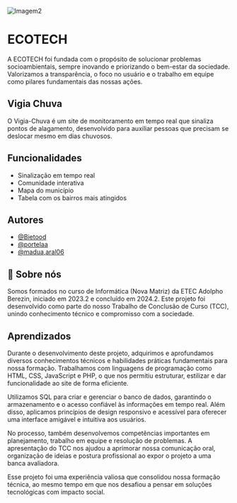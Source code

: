 


![Imagem2](https://github.com/user-attachments/assets/526c43fd-4b7e-4716-ab64-67e0e697ac49)


# ECOTECH

A ECOTECH foi fundada com o propósito de solucionar problemas socioambientais, sempre inovando e priorizando o bem-estar da sociedade. Valorizamos a transparência, o foco no usuário e o trabalho em equipe como pilares fundamentais das nossas ações.
## Vigia Chuva

O Vigia-Chuva é um site de monitoramento em tempo real que sinaliza pontos de alagamento, desenvolvido para auxiliar pessoas que precisam se deslocar mesmo em dias chuvosos.


## Funcionalidades

- Sinalização em tempo real
- Comunidade interativa
- Mapa do município
- Tabela com os bairros mais atingidos


## Autores

- [@Bietood](https://www.github.com/Bietood)
- [@portelaa](https://www.github.com/portelaa)
- [@madua,aral06](https://www.github.com/maduamaral06)
## 🚀 Sobre nós
Somos formados no curso de Informática (Nova Matriz) da ETEC Adolpho Berezin, iniciado em 2023.2 e concluído em 2024.2. Este projeto foi desenvolvido como parte do nosso Trabalho de Conclusão de Curso (TCC), unindo conhecimento técnico e compromisso com a sociedade.


## Aprendizados

Durante o desenvolvimento deste projeto, adquirimos e aprofundamos diversos conhecimentos técnicos e habilidades práticas fundamentais para nossa formação. Trabalhamos com linguagens de programação como HTML, CSS, JavaScript e PHP, o que nos permitiu estruturar, estilizar e dar funcionalidade ao site de forma eficiente.

Utilizamos SQL para criar e gerenciar o banco de dados, garantindo o armazenamento e o acesso confiável às informações em tempo real. Além disso, aplicamos princípios de design responsivo e acessível para oferecer uma interface amigável e intuitiva aos usuários.

No processo, também desenvolvemos competências importantes em planejamento, trabalho em equipe e resolução de problemas. A apresentação do TCC nos ajudou a aprimorar nossa comunicação oral, organização de ideias e postura profissional ao expor o projeto a uma banca avaliadora.

Esse projeto foi uma experiência valiosa que consolidou nossa formação técnica, ao mesmo tempo em que nos desafiou a pensar em soluções tecnológicas com impacto social.

